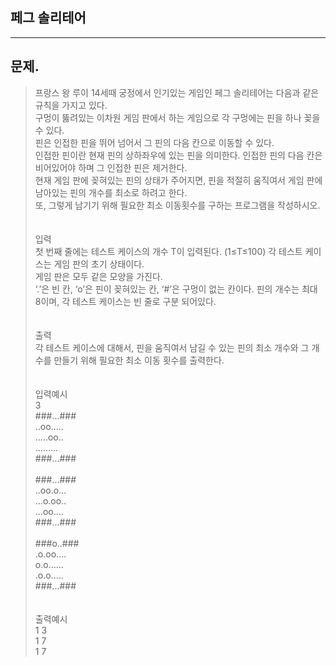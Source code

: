 ## 페그 솔리테어
___
## 문제.
> 프랑스 왕 루이 14세때 궁정에서 인기있는 게임인 페그 솔리테어는 다음과 같은 규칙을 가지고 있다. </br>
> 구멍이 뚫려있는 이차원 게임 판에서 하는 게임으로 각 구멍에는 핀을 하나 꽂을 수 있다.</br>
> 핀은 인접한 핀을 뛰어 넘어서 그 핀의 다음 칸으로 이동할 수 있다. </br>
> 인접한 핀이란 현재 핀의 상하좌우에 있는 핀을 의미한다. 인접한 핀의 다음 칸은 비어있어야 하며 그 인접한 핀은 제거한다.</br>
> 현재 게임 판에 꽂혀있는 핀의 상태가 주어지면, 핀을 적절히 움직여서 게임 판에 남아있는 핀의 개수를 최소로 하려고 한다. </br>
> 또, 그렇게 남기기 위해 필요한 최소 이동횟수를 구하는 프로그램을 작성하시오.</br>
> </br></br>
> 입력</br>
> 첫 번째 줄에는 테스트 케이스의 개수 T이 입력된다. (1≤T≤100) 각 테스트 케이스는 게임 판의 초기 상태이다.</br>
> 게임 판은 모두 같은 모양을 가진다. </br>
> ‘.’은 빈 칸, ‘o’은 핀이 꽂혀있는 칸, ‘#’은 구멍이 없는 칸이다. 핀의 개수는 최대 8이며, 각 테스트 케이스는 빈 줄로 구분 되어있다.</br>
> </br></br>
> 출력</br>
> 각 테스트 케이스에 대해서, 핀을 움직여서 남길 수 있는 핀의 최소 개수와 그 개수를 만들기 위해 필요한 최소 이동 횟수를 출력한다.</br>
> </br></br>
> 입력예시</br>
> 3</br>
> ###...###</br>
> ..oo.....</br>
> .....oo..</br>
> .........</br>
> ###...###</br>
> </br>
> ###...###</br>
> ..oo.o...</br>
> ...o.oo..</br>
> ...oo....</br>
> ###...###</br>
> </br>
> ###o..###</br>
> .o.oo....</br>
> o.o......</br>
> .o.o.....</br>
> ###...###</br>
> </br></br>
> 출력예시</br>
> 1 3</br>
> 1 7</br>
> 1 7</br>